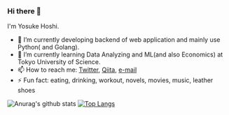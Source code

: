### Hi there 👋
I'm Yosuke Hoshi.
<!--
**YosukeHoshi/YosukeHoshi** is a ✨ _special_ ✨ repository because its `README.md` (this file) appears on your GitHub profile.
-->

- 🔭 I’m currently developing backend of web application and mainly use Python( and Golang).
- 🌱 I’m currently learning Data Analyzing and ML(and also Economics) at Tokyo University of Science.
- 📫 How to reach me: [Twitter](https://twitter.com/bond_317), [Qiita](https://qiita.com/YosukeHoshi), [e-mail](yosuke.star.520@gmail.com)
- ⚡ Fun fact: eating, drinking, workout, novels, movies, music, 
leather shoes


![Anurag's github stats](https://github-readme-stats.vercel.app/api?username=YosukeHoshi&count_private=true)
[![Top Langs](https://github-readme-stats.vercel.app/api/top-langs/?username=YosukeHoshi&langs_count=5)](https://github.com/anuraghazra/github-readme-stats)
